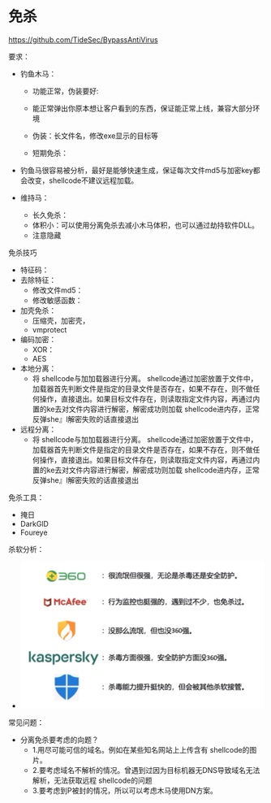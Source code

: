 # 免杀

https://github.com/TideSec/BypassAntiVirus

要求：

- 钓鱼木马：

	- 功能正常，伪装要好:

    - 能正常弹出你原本想让客户看到的东西，保证能正常上线，兼容大部分环境
    - 伪装：长文件名，修改exe显示的目标等

  - 短期免杀：
- 钓鱼马很容易被分析，最好是能够快速生成，保证每次文件md5与加密key都会改变，shellcode不建议远程加载。
- 维持马：
    - 长久免杀：
    - 体积小：可以使用分离免杀去减小木马体积，也可以通过劫持软件DLL。
    - 注意隐藏

免杀技巧

- 特征码：
- 去除特征：
    - 修改文件md5：
    - 修改敏感函数：
- 加壳免杀：
    - 压缩壳，加密壳，
    - vmprotect
- 编码加密：
    - XOR：
    - AES
- 本地分离：
    - 将 shellcode与加加载器进行分离。 shellcode通过加密放置于文件中，加载器首先判断文件是指定的目录文件是否存在，如果不存在，则不做任何操作，直接退出。如果目标文件存在，则读取指定文件内容，再通过内置的ke去对文件内容进行解密，解密成功则加载 shellcode进内存，正常反弹she』l解密失败的话直接退出
- 远程分离：
    - 将 shellcode与加加载器进行分离。 shellcode通过加密放置于文件中，加载器首先判断文件是指定的目录文件是否存在，如果不存在，则不做任何操作，直接退出。如果目标文件存在，则读取指定文件内容，再通过内置的ke去对文件内容进行解密，解密成功则加载 shellcode进内存，正常反弹she』l解密失败的话直接退出

免杀工具：

- 掩日
- DarkGlD
- Foureye

杀软分析：

- ![image-20220905162259617](免杀.assets/image-20220905162259617.png)

常见问题：

- 分离免杀要考虑的向题？
    - 1.用尽可能可信的域名。例如在某些知名网站上上传含有 shellcode的图片。
    - 2.要考虑域名不解析的情况。曾遇到过因为目标机器无DNS导致域名无法解析，无法获取远程 shellcode的问题
    - 3.要考虑到P被封的情况，所以可以考虑木马使用DN方案。